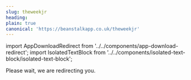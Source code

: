 ```yaml
---
slug: theweekjr
heading: 
plain: true
canonical: 'https://beanstalkapp.co.uk/theweekjr'
---
```


import AppDownloadRedirect from '../../components/app-download-redirect';
import IsolatedTextBlock from '../../components/isolated-text-block/isolated-text-block';

<AppDownloadRedirect/>

<IsolatedTextBlock>
  Please wait, we are redirecting you.
</IsolatedTextBlock>